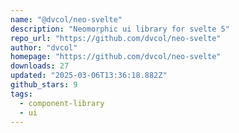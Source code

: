 ```yaml
---
name: "@dvcol/neo-svelte"
description: "Neomorphic ui library for svelte 5"
repo_url: "https://github.com/dvcol/neo-svelte"
author: "dvcol"
homepage: "https://github.com/dvcol/neo-svelte"
downloads: 27
updated: "2025-03-06T13:36:18.882Z"
github_stars: 9
tags: 
  - component-library
  - ui
---
```

